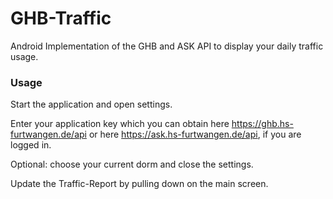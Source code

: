 GHB-Traffic
==================

Android Implementation of the GHB and ASK API to display your daily traffic usage.

### Usage

Start the application and open settings.

Enter your application key which you can obtain here https://ghb.hs-furtwangen.de/api or here https://ask.hs-furtwangen.de/api, if you are logged in.

Optional: choose your current dorm and close the settings.

Update the Traffic-Report by pulling down on the main screen.
